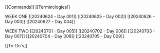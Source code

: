 [[Commands]]
[[Terminologies]]

WEEK ONE
[[20240624 - Day 001]]
[[20240625 - Day 002]]
[[20240626 - Day 003]]
[[20240627 - Day 004]]

WEEK TWO
[[20240701 - Day 005]]
[[20240702 - Day 006]]
[[20240703 - Day 007]]
[[20240704 - Day 008]]
[[20240705 - Day 009]]


[[To-Do's]]